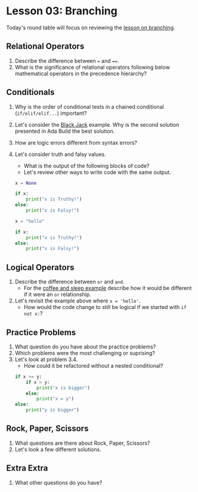 # Lesson 03: Branching

Today's round table will focus on reviewing the [lesson on branching](XXX).

## Relational Operators

1. Describe the difference between `=` and `==`.
1. What is the significance of relational operators following below mathematical operators in the precedence hierarchy?


## Conditionals
1. Why is the order of conditional tests in a chained conditional (`if/elif/elif...`) important? 
1. Let's consider the [Black Jack](XXX) example. Why is the second solution presented in Ada Build the best solution.
1. How are logic errors different from syntax errors?
1. Let's consider truth and falsy values. 
    * What is the output of the following blocks of code?
    * Let's review other ways to write code with the same output.
    
    ```python
    x = None

    if x:
        print("x is Truthy!")
    else:
        print("x is Falsy!")
    ```

    ```python
    x = "hello"

    if x:
        print("x is Truthy!")
    else:
        print("x is Falsy!")
    ```

## Logical Operators
1. Describe the difference between `or` and `and`. 
    * For the [coffee and sleep example](XXX) describe how it would be different if it were an `or` relationship.
1. Let's revisit the example above where `x = 'hello'`. 
    * How would the code change to still be logical if we started with `if not x:`?

## Practice Problems
1. What question do you have about the practice problems?
1. Which problems were the most challenging or suprising?
1. Let's look at problem 3.4. 
    * How could it be refactored without a nested conditional?
    ```python
    if x >= y:
        if x > y:
            print("x is bigger")
        else:
            print("x = y")
    else:
        print("y is bigger")
    ```

## Rock, Paper, Scissors
1. What questions are there about Rock, Paper, Scissors?
1. Let's look a few different solutions.

## Extra Extra

1. What other questions do you have?